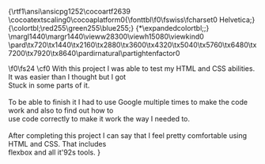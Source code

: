 {\rtf1\ansi\ansicpg1252\cocoartf2639
\cocoatextscaling0\cocoaplatform0{\fonttbl\f0\fswiss\fcharset0 Helvetica;}
{\colortbl;\red255\green255\blue255;}
{\*\expandedcolortbl;;}
\margl1440\margr1440\vieww28300\viewh15080\viewkind0
\pard\tx720\tx1440\tx2160\tx2880\tx3600\tx4320\tx5040\tx5760\tx6480\tx7200\tx7920\tx8640\pardirnatural\partightenfactor0

\f0\fs24 \cf0 With this project I was able to test my HTML and CSS abilities. It was easier than I thought but I got\
Stuck in some parts of it. \
\
To be able to finish it I had to use Google multiple times to make the code work and also to find out how to \
use code correctly to make it work the way I needed to. \
\
After completing this project I can say that I feel pretty comfortable using HTML and CSS. That includes \
flexbox and all it\'92s tools. }